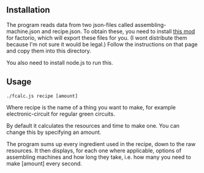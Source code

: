 ## Installation
The program reads data from two json-files called assembling-machine.json and recipe.json.
To obtain these, you need to install [this mod]() for factorio, which will export these files for you.
(I wont distribute them because I'm not sure it would be legal.)
Follow the instructions on that page and copy them into this directory.

You also need to install node.js to run this.

## Usage
    ./fcalc.js recipe [amount]

Where recipe is the name of a thing you want to make, for example electronic-circuit for 
regular green circuits.

By default it calculates the resources and time to make one. 
You can change this by specifying an amount.

The program sums up every ingredient used in the recipe, down to the raw resources.
It then displays, for each one where applicable, options of assembling machines and how long they take, i.e.
how many you need to make [amount] every second.
